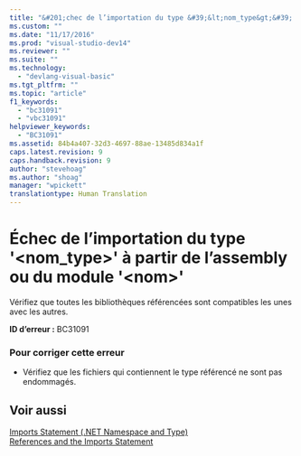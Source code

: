 ```yaml
---
title: "&#201;chec de l’importation du type &#39;&lt;nom_type&gt;&#39; &#224; partir de l’assembly ou du module &#39;&lt;nom&gt;&#39; | Microsoft Docs"
ms.custom: ""
ms.date: "11/17/2016"
ms.prod: "visual-studio-dev14"
ms.reviewer: ""
ms.suite: ""
ms.technology: 
  - "devlang-visual-basic"
ms.tgt_pltfrm: ""
ms.topic: "article"
f1_keywords: 
  - "bc31091"
  - "vbc31091"
helpviewer_keywords: 
  - "BC31091"
ms.assetid: 84b4a407-32d3-4697-88ae-13485d834a1f
caps.latest.revision: 9
caps.handback.revision: 9
author: "stevehoag"
ms.author: "shoag"
manager: "wpickett"
translationtype: Human Translation
---
```

# &#201;chec de l’importation du type &#39;&lt;nom_type&gt;&#39; &#224; partir de l’assembly ou du module &#39;&lt;nom&gt;&#39;
Vérifiez que toutes les bibliothèques référencées sont compatibles les unes avec les autres.  
  
 **ID d’erreur :** BC31091  
  
### Pour corriger cette erreur  
  
-   Vérifiez que les fichiers qui contiennent le type référencé ne sont pas endommagés.  
  
## Voir aussi  
 [Imports Statement \(.NET Namespace and Type\)](../../visual-basic/language-reference/statements/imports-statement-net-namespace-and-type.md)   
 [References and the Imports Statement](../../visual-basic/programming-guide/program-structure/references-and-the-imports-statement.md)